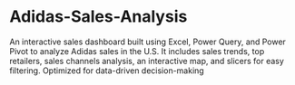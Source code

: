 # Adidas-Sales-Analysis
An interactive sales dashboard built using Excel, Power Query, and Power Pivot to analyze Adidas sales in the U.S. It includes sales trends, top retailers, sales channels analysis, an interactive map, and slicers for easy filtering. Optimized for data-driven decision-making

